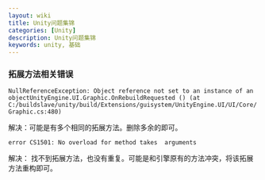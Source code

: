 ```yaml
---
layout: wiki
title: Unity问题集锦
categories: [Unity]
description: Unity问题集锦
keywords: unity, 基础
---
```


### 拓展方法相关错误

`NullReferenceException: Object reference not set to an instance of an objectUnityEngine.UI.Graphic.OnRebuildRequested () (at C:/buildslave/unity/build/Extensions/guisystem/UnityEngine.UI/UI/Core/Graphic.cs:480)`

解决：可能是有多个相同的拓展方法。删除多余的即可。

`error CS1501: No overload for method takes  arguments`

解决： 找不到拓展方法，也没有重复。可能是和引擎原有的方法冲突，将该拓展方法重构即可。